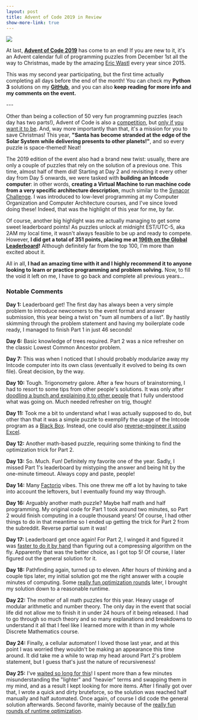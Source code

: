 ```yaml
---
layout: post
title: Advent of Code 2019 in Review
show-more-link: true
---
```


![]({{site.baseurl}}/images/aoc19.png)

At last, **[Advent of Code 2019](https://adventofcode.com/2019)** has come to an end! If you are new to it, it's an Advent calendar full of programming puzzles from December 1st all the way to Christmas, made by the amazing [Eric Wastl](http://was.tl/) every year since 2015.

This was my second year participating, but the first time actually completing all days before the end of the month! You can check my **Python 3** solutions on my **[GitHub](https://github.com/kanegaegabriel/advent-of-code-2019)**, and you can also **keep reading for more info and my comments on the event.**

<!--more--> ---

Other than being a collection of 50 very fun programming puzzles (each day has two parts!), Advent of Code is also a [competition](https://adventofcode.com/2019/leaderboard), but [only if you want it to be](https://www.reddit.com/r/adventofcode/comments/e2wjhf/tips_for_getting_on_the_advent_of_code_leaderboard/f90ksek/). And, way more importantly than that, it's a mission for you to save Christmas! This year, **"Santa has become stranded at the edge of the Solar System while delivering presents to other planets!"**, and so every puzzle is space-themed! Neat!

The 2019 edition of the event also had a brand new twist: usually, there are only a couple of puzzles that rely on the solution of a previous one. This time, almost half of them did! Starting at Day 2 and revisiting it every other day from Day 5 onwards, we were tasked with **building an Intcode computer**: in other words, **creating a Virtual Machine to run machine code from a very specific architecture description**, much similar to the [Synacor Challenge]({{site.baseurl}}/synacor-challenge-in-review/). I was introduced to low-level programming at my Computer Organization and Computer Architecture courses, and I've since loved doing these! Indeed, that was the highlight of this year for me, by far.

Of course, another big highlight was me actually managing to get some sweet leaderboard points! As puzzles unlock at midnight EST/UTC-5, aka 2AM my local time, it wasn't always feasible to be up and ready to compete. However, **I did get a total of 351 points, placing me at [196th on the Global Leaderboard](https://betaveros.github.io/extra-aoc-stats/)!** Although definitely far from the top 100, I'm more than excited about it.

All in all, **I had an amazing time with it and I highly recommend it to anyone looking to learn or practice programming and problem solving.** Now, to fill the void it left on me, I have to go back and complete all previous years...

### Notable Comments

**Day 1:** Leaderboard get! The first day has always been a very simple problem to introduce newcomers to the event format and answer submission, this year being a twist on "sum all numbers of a list". By hastily skimming through the problem statement and having my boilerplate code ready, I managed to finish Part 1 in just 46 seconds!

**Day 6:** Basic knowledge of trees required. Part 2 was a nice refresher on the classic Lowest Common Ancestor problem.

**Day 7:** This was when I noticed that I should probably modularize away my Intcode computer into its own class (eventually it evolved to being its own file). Great decision, by the way.

**Day 10:** Tough. Trigonometry galore. After a few hours of brainstorming, I had to resort to some tips from other people's solutions. It was only after [doodling a bunch and explaining it to other people](https://www.reddit.com/r/adventofcode/comments/e8m1z3/2019_day_10_solutions/fadhbo2/) that I fully understood what was going on. Much needed refresher on trig, though!

**Day 11:** Took me a bit to understand what I was actually supposed to do, but other than that it was a simple puzzle to exemplify the usage of the Intcode program as a [Black Box](https://en.wikipedia.org/wiki/Black_box). Instead, one could also [reverse-engineer it using Excel](https://www.reddit.com/r/adventofcode/comments/e9lxtv/2019_day_11_excel_cred_to_the_creators_of_aoc/).

**Day 12:** Another math-based puzzle, requiring some thinking to find the optimization trick for Part 2.

**Day 13:** So. Much. Fun! Definitely my favorite one of the year. Sadly, I missed Part 1's leaderboard by mistyping the answer and being hit by the one-minute timeout. Always copy and paste, people!

**Day 14:** Many [Factorio](https://store.steampowered.com/app/427520/Factorio/) vibes. This one threw me off a lot by having to take into account the leftovers, but I eventually found my way through.

**Day 16:** Arguably another math puzzle? Maybe half math and half programming. My original code for Part 1 took around two minutes, so Part 2 would finish computing in a couple thousand years! Of course, I had other things to do in that meantime so I ended up getting the trick for Part 2 from the subreddit. Reverse partial sum it was!

**Day 17:** Leaderboard get once again! For Part 2, I winged it and figured it was [faster to do it by hand](https://twitter.com/sophiebits/status/1206816590613733376) than figuring out a compressing algorithm on the fly. Apparently that was the better choice, as I got top 5! Of course, I later figured out the general solution for it.

**Day 18:** Pathfinding again, turned up to eleven. After hours of thinking and a couple tips later, my initial solution got me the right answer with a couple minutes of computing. Some [really fun optimization rounds](https://github.com/KanegaeGabriel/advent-of-code-2019/commits/master/day18.py) later, I brought my solution down to a reasonable runtime.

**Day 22:** The mother of all math puzzles for this year. Heavy usage of modular arithmetic and number theory. The only day in the event that social life did not allow me to finish it in under 24 hours of it being released. I had to go through so much theory and so many explanations and breakdowns to understand it all that I feel like I learned more with it than in my whole Discrete Mathematics course.

**Day 24:** Finally, a cellular automaton! I loved those last year, and at this point I was worried they wouldn't be making an appearance this time around. It did take me a while to wrap my head around Part 2's problem statement, but I guess that's just the nature of recursiveness!

**Day 25:** I've [waited so long for this](https://www.reddit.com/r/adventofcode/comments/e9zgse/2019_day_13_solutions/fan36t2/)! I spent more than a few minutes misunderstanding the "lighter" and "heavier" terms and swapping them in my mind, and as a result I kept looking for more items. After I finally got over that, I wrote a quick and dirty bruteforce, so the solution was reached half manually and half automated. Once again, of course I did code the general solution afterwards. Second favorite, mainly because of the [really fun rounds of runtime optimization](https://github.com/KanegaeGabriel/advent-of-code-2019/commits/e4b251cc0e31d521fce709ac162bb3c31a0cb455/day25.py).